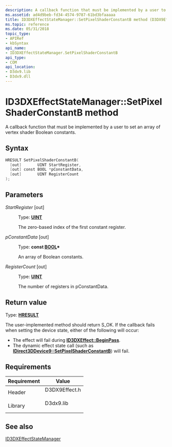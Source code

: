 ```yaml
---
description: A callback function that must be implemented by a user to set an array of vertex shader Boolean constants.
ms.assetid: ad4d9beb-fd34-4574-9787-61bd3bfaaaaa
title: ID3DXEffectStateManager::SetPixelShaderConstantB method (D3DX9Effect.h)
ms.topic: reference
ms.date: 05/31/2018
topic_type:
- APIRef
- kbSyntax
api_name:
- ID3DXEffectStateManager.SetPixelShaderConstantB
api_type:
- COM
api_location:
- D3dx9.lib
- D3dx9.dll
---
```


# ID3DXEffectStateManager::SetPixelShaderConstantB method

A callback function that must be implemented by a user to set an array of vertex shader Boolean constants.

## Syntax


```C++
HRESULT SetPixelShaderConstantB(
  [out]       UINT StartRegister,
  [out] const BOOL *pConstantData,
  [out]       UINT RegisterCount
);
```



## Parameters

<dl> <dt>

*StartRegister* \[out\]
</dt> <dd>

Type: **[**UINT**](../winprog/windows-data-types.md)**

The zero-based index of the first constant register.

</dd> <dt>

*pConstantData* \[out\]
</dt> <dd>

Type: **const [**BOOL**](../winprog/windows-data-types.md)\***

An array of Boolean constants.

</dd> <dt>

*RegisterCount* \[out\]
</dt> <dd>

Type: **[**UINT**](../winprog/windows-data-types.md)**

The number of registers in pConstantData.

</dd> </dl>

## Return value

Type: **[**HRESULT**](https://msdn.microsoft.com/library/Bb401631(v=MSDN.10).aspx)**

The user-implemented method should return S\_OK. If the callback fails when setting the device state, either of the following will occur:

-   The effect will fail during [**ID3DXEffect::BeginPass**](id3dxeffect--beginpass.md).
-   The dynamic effect state call (such as [**IDirect3DDevice9::SetPixelShaderConstantB**](/windows/win32/api/d3d9helper/nf-d3d9helper-idirect3ddevice9-setpixelshaderconstantb)) will fail.

## Requirements



| Requirement | Value |
|--------------------|------------------------------------------------------------------------------------------|
| Header<br/>  | <dl> <dt>D3DX9Effect.h</dt> </dl> |
| Library<br/> | <dl> <dt>D3dx9.lib</dt> </dl>     |



## See also

<dl> <dt>

[ID3DXEffectStateManager](id3dxeffectstatemanager.md)
</dt> </dl>

 

 
